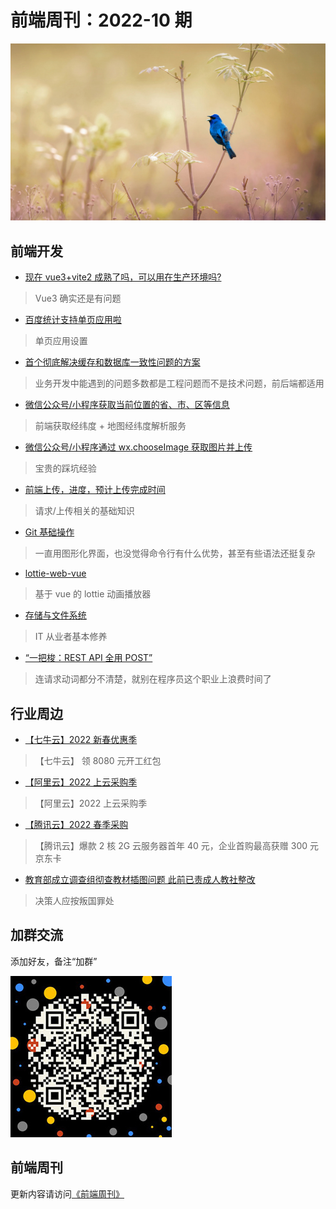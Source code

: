 # 前端周刊：2022-10 期

[![](../img/bing/20220606.jpg?imageMogr2/thumbnail/960x)](https://cn.bing.com/search?q=靛蓝彩鹀)

## 前端开发

- [现在 vue3+vite2 成熟了吗，可以用在生产环境吗?](https://www.zhihu.com/question/471825415/answer/2432261489)

> Vue3 确实还是有问题

- [百度统计支持单页应用啦](https://tongji.baidu.com/web/help/article?id=324&type=0)

> 单页应用设置

- [首个彻底解决缓存和数据库一致性问题的方案](https://www.v2ex.com/t/851763#reply42)

> 业务开发中能遇到的问题多数都是工程问题而不是技术问题，前后端都适用

- [微信公众号/小程序获取当前位置的省、市、区等信息](https://blog.csdn.net/bg3oje/article/details/119085533)

> 前端获取经纬度 + 地图经纬度解析服务

- [微信公众号/小程序通过 wx.chooseImage 获取图片并上传](https://juejin.cn/post/6844903861325398023)

> 宝贵的踩坑经验

- [前端上传，进度，预计上传完成时间](https://juejin.cn/post/7047725117551575054#heading-3)

> 请求/上传相关的基础知识

- [Git 基础操作](https://pengfeixc.com/blogs/developer-handbook/git-commands)

> 一直用图形化界面，也没觉得命令行有什么优势，甚至有些语法还挺复杂

- [lottie-web-vue](https://github.com/garbit/lottie-web-vue)

> 基于 vue 的 lottie 动画播放器

- [存储与文件系统](https://deerchao.cn/blog/posts/storage.html)

> IT 从业者基本修养

- [“一把梭：REST API 全用 POST”](https://coolshell.cn/articles/22173.html)

> 连请求动词都分不清楚，就别在程序员这个职业上浪费时间了

## 行业周边

- [【七牛云】2022 新春优惠季](https://s.qiniu.com/mIzQNn)

> 【七牛云】 领 8080 元开工红包

- [【阿里云】2022 上云采购季](https://www.aliyun.com/minisite/goods?taskPkg=2022cgj&pkgSid=290788&userCode=y31qmczl)

> 【阿里云】2022 上云采购季

- [【腾讯云】2022 春季采购](https://curl.qcloud.com/qBTP1dai)

> 【腾讯云】爆款 2 核 2G 云服务器首年 40 元，企业首购最高获赠 300 元京东卡

- [教育部成立调查组彻查教材插图问题 此前已责成人教社整改](https://www.cnbeta.com/articles/tech/1275357.htm)

> 决策人应按叛国罪处

## 加群交流

添加好友，备注“加群”

![refned_x](../img/a/refined-x.jpg)

## 前端周刊

更新内容请访问[《前端周刊》](https://frontend-weekly.com/)
